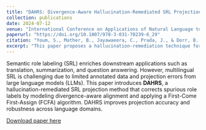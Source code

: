 ```yaml
---
title: "DAHRS: Divergence-Aware Hallucination-Remediated SRL Projection"
collection: publications
date: 2024-07-12
venue: "International Conference on Applications of Natural Language to Information Systems (NLDB)"
paperurl: "https://doi.org/10.1007/978-3-031-70239-6_29"
citation: "Youm, S., Mather, B., Jayawaeera, C., Prada, J., & Dorr, B. (2024). DAHRS: Divergence-Aware Hallucination-Remediated SRL Projection. In *International Conference on Applications of Natural Language to Information Systems (NLDB)*."
excerpt: "This paper proposes a hallucination-remediation technique for semantic role labeling (SRL) using linguistically-informed alignment and greedy projection strategies."
---
```


Semantic role labeling (SRL) enriches downstream applications such as translation, summarization, and question answering. However, multilingual SRL is challenging due to limited annotated data and projection errors from large language models (LLMs). This paper introduces **DAHRS**, a hallucination-remediated SRL projection method that corrects spurious role labels by modeling divergence-aware alignment and applying a First-Come First-Assign (FCFA) algorithm. DAHRS improves projection accuracy and robustness across language domains.

[Download paper here](https://doi.org/10.1007/978-3-031-70239-6_29)
